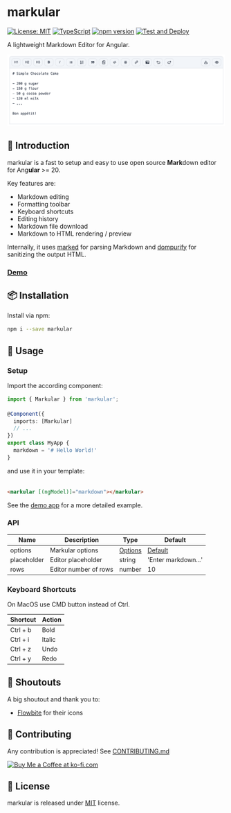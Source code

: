# markular

[![License: MIT](https://img.shields.io/badge/License-MIT-yellow.svg)](https://opensource.org/licenses/MIT)
[![TypeScript](https://img.shields.io/badge/%3C%2F%3E-TypeScript-%230074c1.svg)](http://www.typescriptlang.org/)
[![npm version](https://badge.fury.io/js/markular.svg)](//npmjs.com/package/markular)
[![Test and Deploy](https://github.com/larswaechter/markular/actions/workflows/deploy.yml/badge.svg)](https://github.com/larswaechter/markular/actions)

A lightweight Markdown Editor for Angular.

![Preview](https://raw.githubusercontent.com/larswaechter/markular/main/screenshots/preview.png)

## 📍 Introduction

markular is a fast to setup and easy to use open source **Mark**down editor for Ang**ular** >= 20.

Key features are:

- Markdown editing
- Formatting toolbar
- Keyboard shortcuts
- Editing history
- Markdown file download
- Markdown to HTML rendering / preview

Internally, it uses [marked](https://www.npmjs.com/package/marked) for parsing Markdown and [dompurify](https://www.npmjs.com/package/dompurify) for sanitizing the output HTML.

### [Demo](https://larswaechter.github.io/markular/)

## 📦 Installation

Install via npm:

```bash
npm i --save markular
```

## 🔨 Usage

### Setup

Import the according component:

```ts
import { Markular } from 'markular';

@Component({
  imports: [Markular]
  // ...
})
export class MyApp {
  markdown = '# Hello World!'
}
```

and use it in your template:

```html

<markular [(ngModel)]="markdown"></markular>
```

See the [demo app](https://github.com/larswaechter/markular/tree/main/projects/demo/src/app) for a more detailed example.

### API

| Name        | Description           | Type                                                                                                      | Default                                                                                                       |
|-------------|-----------------------|-----------------------------------------------------------------------------------------------------------|---------------------------------------------------------------------------------------------------------------|
| options     | Markular options      | [Options](https://github.com/larswaechter/markular/blob/main/projects/markular/src/lib/models/options.ts) | [Default](https://github.com/larswaechter/markular/blob/main/projects/markular/src/lib/models/options.ts#L28) |
| placeholder | Editor placeholder    | string                                                                                                    | 'Enter markdown...'                                                                                           |
| rows        | Editor number of rows | number                                                                                                    | 10                                                                                                            |

### Keyboard Shortcuts

On MacOS use CMD button instead of Ctrl.

| Shortcut | Action |
|----------|--------|
| Ctrl + b | Bold   |
| Ctrl + i | Italic |
| Ctrl + z | Undo   |
| Ctrl + y | Redo   |

## 👋 Shoutouts

A big shoutout and thank you to:

- [Flowbite](https://flowbite.com/icons/) for their icons

## 🧩 Contributing

Any contribution is appreciated! See [CONTRIBUTING.md](https://github.com/larswaechter/markular/blob/master/CONTRIBUTING.md)

<a href='https://ko-fi.com/larswaechter' target='_blank'><img height='36' style='border:0px;height:36px;' src='https://storage.ko-fi.com/cdn/kofi3.png?v=6' border='0' alt='Buy Me a Coffee at ko-fi.com' /></a>

## 🔑 License

markular is released under [MIT](https://github.com/larswaechter/markular/blob/master/LICENSE) license.
